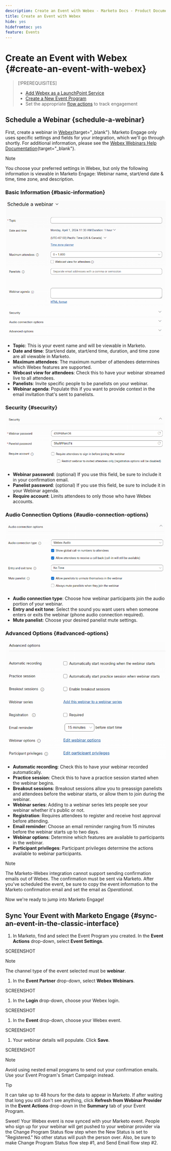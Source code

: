 ```yaml
---
description: Create an Event with Webex - Marketo Docs - Product Documentation
title: Create an Event with Webex
hide: yes
hidefromtoc: yes
feature: Events
---
```

# Create an Event with Webex {#create-an-event-with-webex}

>[!PREREQUISITES]
>
>* [Add Webex as a LaunchPoint Service](/help/marketo/product-docs/administration/additional-integrations/add-webex-as-a-launchpoint-service.md)
>* [Create a New Event Program](/help/marketo/product-docs/demand-generation/events/understanding-events/create-a-new-event-program.md)
>* Set the appropriate [flow actions](/help/marketo/product-docs/core-marketo-concepts/smart-campaigns/flow-actions/add-a-flow-step-to-a-smart-campaign.md) to track engagement

## Schedule a Webinar {schedule-a-webinar}

First, create a webinar in [Webex](https://www.webex.com/){target="_blank"}. Marketo Engage only uses specific settings and fields for your integration, which we'll go through shortly. For additional information, please see the [Webex Webinars Help Documentation](https://help.webex.com/en-us/landing/ld-7srxjs-WebexWebinars/Webex-Webinars){target="_blank"}.

   >[!NOTE]
   >
   >You choose your preferred settings in Webex, but only the following information is viewable in Marketo Engage: Webinar name, start/end date & time, time zone, and description.

### Basic Information {#basic-information}

![](assets/create-an-event-with-webex-1.png)

* **Topic**: This is your event name and will be viewable in Marketo.
* **Date and time**: Start/end date, start/end time, duration, and time zone are all viewable in Marketo.
* **Maximum attendees**: The maximum number of attendees determines which Webex features are supported.
* **Webcast view for attendees**: Check this to have your webinar streamed live to all attendees.
* **Panelists**: Invite specific people to be panelists on your webinar.
* **Webinar agenda**: Populate this if you want to provide context in the email invitation that's sent to panelists.

### Security {#security}

![](assets/create-an-event-with-webex-2.png)

* **Webinar password**: (optional) If you use this field, be sure to include it in your confirmation email.
* **Panelist password**: (optional) If you use this field, be sure to include it in your Webinar agenda.
* **Require account**: Limits attendees to only those who have Webex accounts.

### Audio Connection Options {#audio-connection-options}

![](assets/create-an-event-with-webex-3.png)

* **Audio connection type**: Choose how webinar participants join the audio portion of your webinar.
* **Entry and exit tone**: Select the sound you want users when someone enters or exits the webinar (phone audio connection required).
* **Mute panelist**: Choose your desired panelist mute settings.

### Advanced Options {#advanced-options}

![](assets/create-an-event-with-webex-4.png)

* **Automatic recording**: Check this to have your webinar recorded automatically.
* **Practice session**: Check this to have a practice session started when the webinar begins.
* **Breakout sessions**: Breakout sessions allow you to preassign panelists and attendees before the webinar starts, or allow them to join during the webinar.
* **Webinar series**: Adding to a webinar series lets people see your webinar whether it's public or not. 
* **Registration**: Requires attendees to register and receive host approval before attending.
* **Email reminder**: Choose an email reminder ranging from 15 minutes before the webinar starts up to two days.
* **Webinar options**: Determine which features are available to participants in the webinar. 
* **Participant privileges**: Participant privileges determine the actions available to webinar participants.

>[!NOTE]
>
>The Marketo-Webex integration cannot support sending confirmation emails out of Webex. The confirmation must be sent via Marketo. After you've scheduled the event, be sure to copy the event information to the Marketo confirmation email and set the email as _Operational_.

Now we're ready to jump into Marketo Engage!

## Sync Your Event with Marketo Engage {#sync-an-event-in-the-classic-interface}

1. In Marketo, find and select the Event Program you created. In the **Event Actions** drop-down, select **Event Settings**.

SCREENSHOT

   >[!NOTE]
   >
   >The channel type of the event selected must be **webinar**.

1. In the **Event Partner** drop-down, select **Webex Webinars**.

SCREENSHOT

1. In the **Login** drop-down, choose your Webex login.

SCREENSHOT

1. In the **Event** drop-down, choose your Webex event.

SCREENSHOT

1. Your webinar details will populate. Click **Save**.

SCREENSHOT

   >[!NOTE]
   >
   >Avoid using nested email programs to send out your confirmation emails. Use your Event Program's Smart Campaign instead.

   >[!TIP]
   >
   >It can take up to 48 hours for the data to appear in Marketo. If after waiting that long you still don't see anything, click **Refresh from Webinar Provider** in the **Event Actions** drop-down in the **Summary** tab of your Event Program.

Sweet! Your Webex event is now synced with your Marketo event. People who sign up for your webinar will get pushed to your webinar provider via the Change Program Status flow step when the New Status is set to "Registered." No other status will push the person over. Also, be sure to make Change Program Status flow step #1, and Send Email flow step #2.
